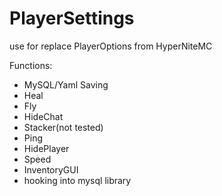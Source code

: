 # PlayerSettings

use for replace PlayerOptions from HyperNiteMC

Functions:
- MySQL/Yaml Saving
- Heal
- Fly
- HideChat
- Stacker(not tested)
- Ping
- HidePlayer
- Speed
- InventoryGUI
- hooking into mysql library

